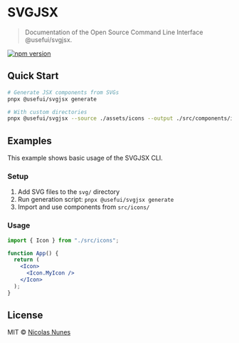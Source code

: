 # SVGJSX

> Documentation of the Open Source Command Line Interface @usefui/svgjsx.

[![npm version](https://img.shields.io/npm/v/@usefui/svgjsx.svg)](https://npmjs.com/package/@usefui/svgjsx)

## Quick Start

```bash
# Generate JSX components from SVGs
pnpx @usefui/svgjsx generate

# With custom directories
pnpx @usefui/svgjsx --source ./assets/icons --output ./src/components/icons

```

## Examples

This example shows basic usage of the SVGJSX CLI.

### Setup

1. Add SVG files to the `svg/` directory
2. Run generation script: `pnpx @usefui/svgjsx generate`
3. Import and use components from `src/icons/`

### Usage

```jsx
import { Icon } from "./src/icons";

function App() {
  return (
    <Icon>
      <Icon.MyIcon />
    </Icon>
  );
}
```

## License

MIT © [Nicolas Nunes](https://github.com/foundation-ui/svgjsx)
